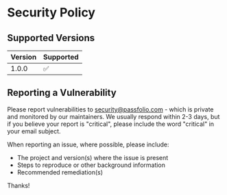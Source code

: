 # Security Policy

## Supported Versions

| Version | Supported          |
| ------- | ------------------ |
| 1.0.0   | :white_check_mark: |

## Reporting a Vulnerability

Please report vulnerabilities to <security@passfolio.com> - which is private and monitored by our maintainers.  We usually respond within 2-3 days, but if you believe your report is "critical", please include the word "critical" in your email subject.

When reporting an issue, where possible, please include:

- The project and version(s) where the issue is present
- Steps to reproduce or other background information
- Recommended remediation(s)

Thanks!
